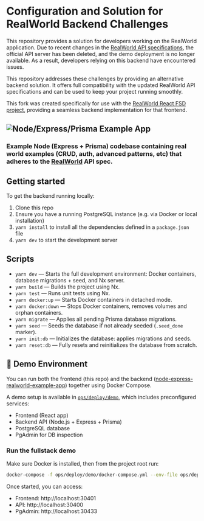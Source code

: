 # Configuration and Solution for RealWorld Backend Challenges

This repository provides a solution for developers working on the RealWorld application. Due to recent changes in the [RealWorld API specifications](https://github.com/gothinkster/realworld/issues/1611), the official API server has been deleted, and the demo deployment is no longer available. As a result, developers relying on this backend have encountered issues.

This repository addresses these challenges by providing an alternative backend solution. It offers full compatibility with the updated RealWorld API specifications and can be used to keep your project running smoothly.

This fork was created specifically for use with the [RealWorld React FSD project](https://github.com/yurisldk/realworld-react-fsd), providing a seamless backend implementation for that frontend.

## ![Node/Express/Prisma Example App](project-logo.png)

### Example Node (Express + Prisma) codebase containing real world examples (CRUD, auth, advanced patterns, etc) that adheres to the [RealWorld](https://github.com/gothinkster/realworld-example-apps) API spec.

## Getting started

To get the backend running locally:

1. Clone this repo
2. Ensure you have a running PostgreSQL instance (e.g. via Docker or local installation)
3. `yarn install` to install all the dependencies defined in a `package.json` file
4. `yarn dev` to start the development server

## Scripts

- `yarn dev` — Starts the full development environment: Docker containers, database migrations + seed, and Nx server.
- `yarn build` — Builds the project using Nx.
- `yarn test` — Runs unit tests using Nx.
- `yarn docker:up` — Starts Docker containers in detached mode.
- `yarn docker:down` — Stops Docker containers, removes volumes and orphan containers.
- `yarn migrate` — Applies all pending Prisma database migrations.
- `yarn seed` — Seeds the database if not already seeded (`.seed_done` marker).
- `yarn init:db` — Initializes the database: applies migrations and seeds.
- `yarn reset:db` — Fully resets and reinitializes the database from scratch.

## 🧪 Demo Environment

You can run both the frontend (this repo) and the backend ([node-express-realworld-example-app](https://github.com/yurisldk/node-express-realworld-example-app)) together using Docker Compose.

A demo setup is available in [`ops/deploy/demo`](./ops/deploy/demo), which includes preconfigured services:
  
- Frontend (React app)
- Backend API (Node.js + Express + Prisma)
- PostgreSQL database
- PgAdmin for DB inspection

### Run the fullstack demo

Make sure Docker is installed, then from the project root run:

```bash
docker-compose -f ops/deploy/demo/docker-compose.yml --env-file ops/deploy/demo/.env up --build -d
```

Once started, you can access:

- Frontend: http://localhost:30401
- API: http://localhost:30400
- PgAdmin: http://localhost:30433